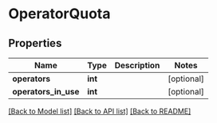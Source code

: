 # OperatorQuota

## Properties
Name | Type | Description | Notes
------------ | ------------- | ------------- | -------------
**operators** | **int** |  | [optional] 
**operators_in_use** | **int** |  | [optional] 

[[Back to Model list]](../README.md#documentation-for-models) [[Back to API list]](../README.md#documentation-for-api-endpoints) [[Back to README]](../README.md)


